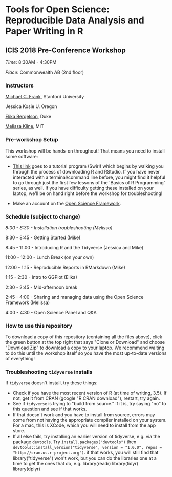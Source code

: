 # Tools for Open Science: Reproducible Data Analysis and Paper Writing in R
## ICIS 2018 Pre-Conference Workshop

*Time*: 8:30AM - 4:30PM

*Place*: Commonwealth AB (2nd floor)

### Instructors

[Michael C. Frank](https://web.stanford.edu/~mcfrank/), Stanford University

Jessica Kosie U. Oregon

[Elika Bergelson](http://bergelsonlab.com/), Duke

[Melissa Kline](http://melissakline.net), MIT

### Pre-workshop Setup

This workshop will be hands-on throughout! That means you need to install some software: 

* [This link](http://swirlstats.com/students.html) goes to a tutorial program (Swirl) which begins by walking you through the process of downloading R and RStudio. If you have never interacted with a terminal/command line before, you might find it helpful to go through just the first few lessons of the 'Basics of R Programming' series, as well. If you have difficulty getting these installed on your laptop, we'll be on hand right before the workshop for troubleshooting!

* Make an account on the [Open Science Framework](http://osf.io).   

### Schedule (subject to change)

*8:00 - 8:30 - Installation troubleshooting (Melissa)*

8:30 - 8:45 - Getting Started (Mike) 

8:45 - 11:00 - Introducing R and the Tidyverse (Jessica and Mike)

11:00 - 12:00 - Lunch Break (on your own)

12:00 - 1:15 - Reproducible Reports in RMarkdown (Mike)

1:15 - 2:30 - Intro to GGPlot (Elika)

2:30 - 2:45 - Mid-afternoon break

2:45 - 4:00 - Sharing and managing data using the Open Science Framework (Melissa)

4:00 - 4:30 - Open Science Panel and Q&A

### How to use this repository

To download a copy of this repository (containing all the files above), click the green button at the top right that says "Clone or Download" and choose "Download Zip" to download a copy to your laptop. We recommend waiting to do this until the workshop itself so you have the most up-to-date versions of everything! 

### Troubleshooting `tidyverse` installs

If `tidyverse` doesn't install, try these things:

+ Check if you have the most recent version of R (at time of writing, 3.5). If not, get it from CRAN (google "R CRAN download"), restart, try again. 
+ See if `tidyverse` is trying to "build from source." If it is, try saying "no" to this question and see if that works. 
+ If that doesn't work and you have to install from source, errors may come from not having the appropriate compiler installed on your system. For a mac, this is XCode, which you will need to install from the app store. 
+ If all else fails, try installing an earlier version of tidyverse, e.g. via the package `devtools`. Try `install.packages("devtools")` then `devtools::install_version("tidyverse", version = "1.0.0", repos = "http://cran.us.r-project.org")`. if that works, you will still find that library("tidyverse") won't work, but you can do the libraries one at a time to get the ones that do, e.g.
library(readr)
library(tidyr)
library(dplyr)
